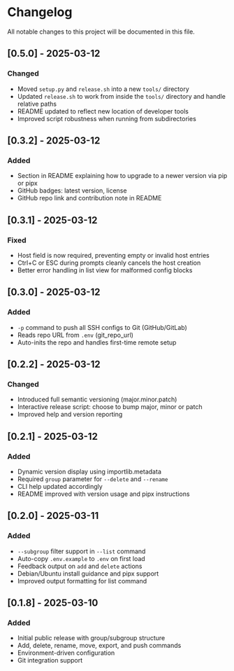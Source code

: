 # Changelog

All notable changes to this project will be documented in this file.

## [0.5.0] - 2025-03-12
### Changed
- Moved `setup.py` and `release.sh` into a new `tools/` directory
- Updated `release.sh` to work from inside the `tools/` directory and handle relative paths
- README updated to reflect new location of developer tools
- Improved script robustness when running from subdirectories

## [0.3.2] - 2025-03-12
### Added
- Section in README explaining how to upgrade to a newer version via pip or pipx
- GitHub badges: latest version, license
- GitHub repo link and contribution note in README

## [0.3.1] - 2025-03-12
### Fixed
- Host field is now required, preventing empty or invalid host entries
- Ctrl+C or ESC during prompts cleanly cancels the host creation
- Better error handling in list view for malformed config blocks

## [0.3.0] - 2025-03-12
### Added
- `-p` command to push all SSH configs to Git (GitHub/GitLab)
- Reads repo URL from `.env` (git_repo_url)
- Auto-inits the repo and handles first-time remote setup

## [0.2.2] - 2025-03-12
### Changed
- Introduced full semantic versioning (major.minor.patch)
- Interactive release script: choose to bump major, minor or patch
- Improved help and version reporting

## [0.2.1] - 2025-03-12
### Added
- Dynamic version display using importlib.metadata
- Required `group` parameter for `--delete` and `--rename`
- CLI help updated accordingly
- README improved with version usage and pipx instructions

## [0.2.0] - 2025-03-11
### Added
- `--subgroup` filter support in `--list` command
- Auto-copy `.env.example` to `.env` on first load
- Feedback output on `add` and `delete` actions
- Debian/Ubuntu install guidance and pipx support
- Improved output formatting for list command

## [0.1.8] - 2025-03-10
### Added
- Initial public release with group/subgroup structure
- Add, delete, rename, move, export, and push commands
- Environment-driven configuration
- Git integration support
